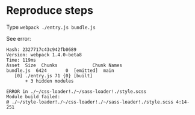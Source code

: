 # Reproduce steps

Type `webpack ./entry.js bundle.js`

See error:

```
Hash: 2327717c43c942fb0689
Version: webpack 1.4.0-beta8
Time: 119ms
Asset  Size  Chunks             Chunk Names
bundle.js  6424       0  [emitted]  main
   [0] ./entry.js 71 {0} [built]
       + 3 hidden modules

ERROR in ./~/css-loader!./~/sass-loader!./style.scss
Module build failed:
@ ./~/style-loader!./~/css-loader!./~/sass-loader!./style.scss 4:14-251
```
